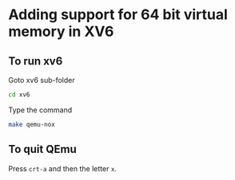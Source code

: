 # Adding support for 64 bit virtual memory in XV6

## To run xv6
Goto xv6 sub-folder 
```bash
cd xv6
```
Type the command
```bash
make qemu-nox
```

## To quit QEmu
Press `crt-a` and then the letter `x`. 
